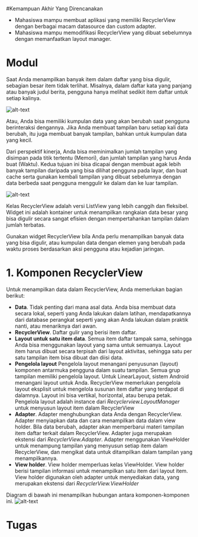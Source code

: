 #Kemampuan Akhir Yang Direncanakan

- Mahasiswa mampu membuat aplikasi yang memiliki RecyclerView dengan berbagai macam datasource dan custom adapter.
- Mahasiswa mampu memodifikasi RecyclerView yang dibuat sebelumnya dengan memanfaatkan layout manager.

# Modul
Saat Anda menampilkan banyak item dalam daftar yang bisa digulir, sebagian besar item tidak terlihat. Misalnya, dalam daftar kata yang panjang atau banyak judul berita, pengguna hanya melihat sedikit item daftar untuk setiap kalinya. 

![alt-text](http://nextinspiration.us/img/recyclerview/pv_wordlist.png)

Atau, Anda bisa memiliki kumpulan data yang akan berubah saat pengguna berinteraksi dengannya. Jika Anda membuat tampilan baru setiap kali data berubah, itu juga membuat banyak tampilan, bahkan untuk kumpulan data yang kecil.

Dari perspektif kinerja, Anda bisa meminimalkan jumlah tampilan yang disimpan pada titik tertentu (Memori), dan jumlah tampilan yang harus Anda buat (Waktu). Kedua tujuan ini bisa dicapai dengan membuat agak lebih banyak tampilan daripada yang bisa dilihat pengguna pada layar, dan buat cache serta gunakan kembali tampilan yang dibuat sebelumnya dengan data berbeda saat pengguna menggulir ke dalam dan ke luar tampilan.

![alt-text](http://nextinspiration.us/img/recyclerview/dg_sliding_window.png)

Kelas RecyclerView adalah versi ListView yang lebih canggih dan fleksibel. Widget ini adalah kontainer untuk menampilkan rangkaian data besar yang bisa digulir secara sangat efisien dengan mempertahankan tampilan dalam jumlah terbatas.

Gunakan widget RecyclerView bila Anda perlu menampilkan banyak data yang bisa digulir, atau kumpulan data dengan elemen yang berubah pada waktu proses berdasarkan aksi pengguna atau kejadian jaringan.

# 1. Komponen RecyclerView
Untuk menampilkan data dalam RecyclerView, Anda memerlukan bagian berikut:

- **Data**. Tidak penting dari mana asal data. Anda bisa membuat data secara lokal, seperti yang Anda lakukan dalam latihan, mendapatkannya dari database perangkat seperti yang akan Anda lakukan dalam praktik nanti, atau menariknya dari awan.
- **RecyclerView**. Daftar gulir yang berisi item daftar.
- **Layout untuk satu item data**. Semua item daftar tampak sama, sehingga Anda bisa menggunakan layout yang sama untuk semuanya. Layout item harus dibuat secara terpisah dari layout aktivitas, sehingga satu per satu tampilan item bisa dibuat dan diisi data.
- **Pengelola layout** Pengelola layout menangani penyusunan (layout) komponen antarmuka pengguna dalam suatu tampilan. Semua grup tampilan memiliki pengelola layout. Untuk LinearLayout, sistem Android menangani layout untuk Anda. RecyclerView memerlukan pengelola layout eksplisit untuk mengelola susunan item daftar yang terdapat di dalamnya. Layout ini bisa vertikal, horizontal, atau berupa petak. Pengelola layout adalah instance dari *Recyclerview.LayoutManager* untuk menyusun layout item dalam RecyclerView
- **Adapter**. Adapter menghubungkan data Anda dengan RecyclerView. Adapter menyiapkan data dan cara menampilkan data dalam view holder. Bila data berubah, adapter akan memperbarui materi tampilan item daftar terkait dalam RecyclerView. Adapter juga merupakan ekstensi dari *RecyclerView.Adapter*. Adapter menggunakan ViewHolder untuk menampung tampilan yang menyusun setiap item dalam RecyclerView, dan mengikat data untuk ditampilkan dalam tampilan yang menampilkannya.
- **View holder**. View holder memperluas kelas ViewHolder. View holder berisi tampilan informasi untuk menampilkan satu item dari layout item. View holder digunakan oleh adapter untuk menyediakan data, yang merupakan ekstensi dari *RecyclerView.ViewHolder*

Diagram di bawah ini menampilkan hubungan antara komponen-komponen ini.
![alt-text](http://nextinspiration.us/img/recyclerview/dg_recycler_architecture.png)

# Tugas
